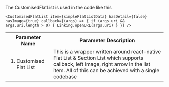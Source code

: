 The CustomisedFlatList is used in the code like this <br/>
<code>
  <CustomisedFlatList
            item={simpleFlatListData}
            hasDetail={false}
            hasImage={true}
            callback={(args) => {
                if (args.uri && args.uri.length > 0) {
                    Linking.openURL(args.uri)
                }
            }}
        />
</code>
  
<table>
  <th>Parameter Name</th>
  <th>Parameter Description</th>
  <tr>
    <td><ol><li>Customised Flat List</li></ol></td>
    <td>This is a wrapper written around react-native Flat List & Section List which supports callback, left image, right arrow in the list item. All of this can be achieved with a single codebase</td>
  </tr>
 </table>


